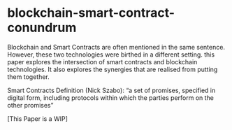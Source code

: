 # blockchain-smart-contract-conundrum
Blockchain and Smart Contracts are often mentioned in the same sentence. However, these two technologies were birthed in a different setting. this paper explores the intersection of smart contracts and blockchain technologies. It also explores the synergies that are realised from putting them together.

Smart Contracts Definition (Nick Szabo): “a set of promises, specified in digital form, including protocols within which the parties perform on the other promises” 

[This Paper is a WIP]
